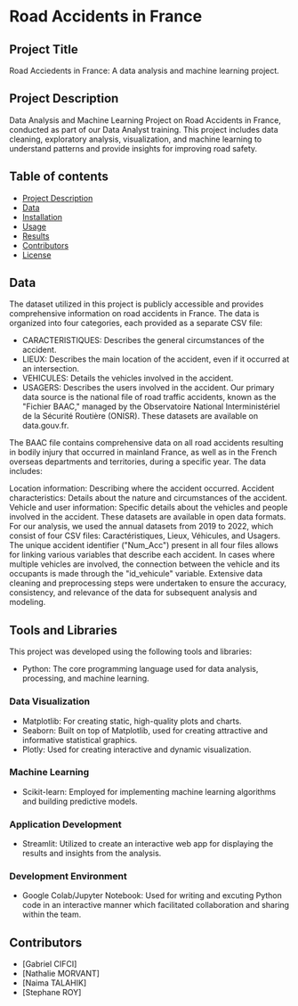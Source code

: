 # Road Accidents in France
## Project Title
Road Acciedents in France: A data analysis and machine learning project.
## Project Description 
Data Analysis and Machine Learning Project on Road Accidents in France, conducted as part of our Data Analyst training. This project includes data cleaning, exploratory analysis, visualization, and machine learning to understand patterns and provide insights for improving road safety.
## Table of contents 
- [Project Description](##project-description)
- [Data](##data)
- [Installation](##installation)
- [Usage](##usage)
- [Results](##results)
- [Contributors](##contributors)
- [License](##license)
## Data
The dataset utilized in this project is publicly accessible and provides comprehensive information on road accidents in France. The data is organized into four categories, each provided as a separate CSV file:
- CARACTERISTIQUES: Describes the general circumstances of the accident.
- LIEUX: Describes the main location of the accident, even if it occurred at an intersection.
- VEHICULES: Details the vehicles involved in the accident.
- USAGERS: Describes the users involved in the accident.
Our primary data source is the national file of road traffic accidents, known as the "Fichier BAAC," managed by the Observatoire National Interministériel de la Sécurité Routière (ONISR). These datasets are available on data.gouv.fr.

The BAAC file contains comprehensive data on all road accidents resulting in bodily injury that occurred in mainland France, as well as in the French overseas departments and territories, during a specific year. The data includes:

Location information: Describing where the accident occurred.
Accident characteristics: Details about the nature and circumstances of the accident.
Vehicle and user information: Specific details about the vehicles and people involved in the accident.
These datasets are available in open data formats. For our analysis, we used the annual datasets from 2019 to 2022, which consist of four CSV files: Caractéristiques, Lieux, Véhicules, and Usagers. The unique accident identifier ("Num_Acc") present in all four files allows for linking various variables that describe each accident. In cases where multiple vehicles are involved, the connection between the vehicle and its occupants is made through the "id_vehicule" variable.
Extensive data cleaning and preprocessing steps were undertaken to ensure the accuracy, consistency, and relevance of the data for subsequent analysis and modeling.
## Tools and Libraries 
This project was developed using the following tools and libraries:
 - Python: The core programming language used for data analysis, processing, and machine learning.
### Data Visualization
 - Matplotlib: For creating static, high-quality plots and charts.
 - Seaborn: Built on top of Matplotlib, used for creating attractive and informative statistical graphics.
 - Plotly: Used for creating interactive and dynamic visualization.
### Machine Learning
 - Scikit-learn: Employed for implementing machine learning algorithms and building predictive models.
### Application Development
 - Streamlit: Utilized to create an interactive web app for displaying the results and insights from the analysis.
### Development Environment
 - Google Colab/Jupyter Notebook: Used for writing and excuting Python code in an interactive manner which facilitated collaboration and sharing within the team.
## Contributors 
- [Gabriel CIFCI]
- [Nathalie MORVANT]
- [Naima TALAHIK]
- [Stephane ROY]
